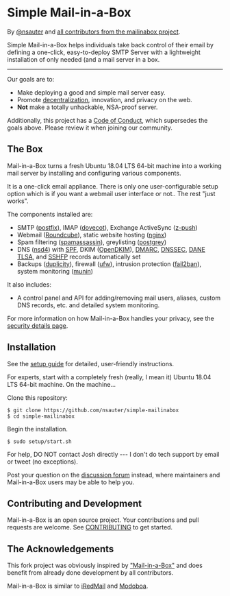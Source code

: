Simple Mail-in-a-Box
====================

By [@nsauter](https://github.com/nsauter) and [all contributors from the mailinabox project](https://github.com/nsauter/simple-mailinabox/graphs/contributors).

Simple Mail-in-a-Box helps individuals take back control of their email by defining a one-click, easy-to-deploy SMTP Server with a lightweight installation of only needed (and  a mail server in a box.

* * *

Our goals are to:

* Make deploying a good and simple mail server easy.
* Promote [decentralization](http://redecentralize.org/), innovation, and privacy on the web.
* **Not** make a totally unhackable, NSA-proof server.

Additionally, this project has a [Code of Conduct](CODE_OF_CONDUCT.md), which supersedes the goals above. Please review it when joining our community.

The Box
-------

Mail-in-a-Box turns a fresh Ubuntu 18.04 LTS 64-bit machine into a working mail server by installing and configuring various components.

It is a one-click email appliance. There is only one user-configurable setup option which is if you want a webmail user interface or not.. The rest "just works".

The components installed are:

* SMTP ([postfix](http://www.postfix.org/)), IMAP ([dovecot](http://dovecot.org/)), Exchange ActiveSync ([z-push](http://z-push.org/))
* Webmail ([Roundcube](http://roundcube.net/)), static website hosting ([nginx](http://nginx.org/))
* Spam filtering ([spamassassin](https://spamassassin.apache.org/)), greylisting ([postgrey](http://postgrey.schweikert.ch/))
* DNS ([nsd4](https://www.nlnetlabs.nl/projects/nsd/)) with [SPF](https://en.wikipedia.org/wiki/Sender_Policy_Framework), DKIM ([OpenDKIM](http://www.opendkim.org/)), [DMARC](https://en.wikipedia.org/wiki/DMARC), [DNSSEC](https://en.wikipedia.org/wiki/DNSSEC), [DANE TLSA](https://en.wikipedia.org/wiki/DNS-based_Authentication_of_Named_Entities), and [SSHFP](https://tools.ietf.org/html/rfc4255) records automatically set
* Backups ([duplicity](http://duplicity.nongnu.org/)), firewall ([ufw](https://launchpad.net/ufw)), intrusion protection ([fail2ban](http://www.fail2ban.org/wiki/index.php/Main_Page)), system monitoring ([munin](http://munin-monitoring.org/))

It also includes:

* A control panel and API for adding/removing mail users, aliases, custom DNS records, etc. and detailed system monitoring.

For more information on how Mail-in-a-Box handles your privacy, see the [security details page](security.md).

Installation
------------

See the [setup guide](https://mailinabox.email/guide.html) for detailed, user-friendly instructions.

For experts, start with a completely fresh (really, I mean it) Ubuntu 18.04 LTS 64-bit machine. On the machine...

Clone this repository:

	$ git clone https://github.com/nsauter/simple-mailinabox
	$ cd simple-mailinabox

Begin the installation.

	$ sudo setup/start.sh

For help, DO NOT contact Josh directly --- I don't do tech support by email or tweet (no exceptions).

Post your question on the [discussion forum](https://discourse.mailinabox.email/) instead, where maintainers and Mail-in-a-Box users may be able to help you.

Contributing and Development
----------------------------

Mail-in-a-Box is an open source project. Your contributions and pull requests are welcome. See [CONTRIBUTING](CONTRIBUTING.md) to get started. 


The Acknowledgements
--------------------

This fork project was obviously inspired by ["Mail-in-a-Box"](https://github.com/mail-in-a-box/mailinabox) and does benefit from already done development by all contributors.

Mail-in-a-Box is similar to [iRedMail](http://www.iredmail.org/) and [Modoboa](https://github.com/tonioo/modoboa).


